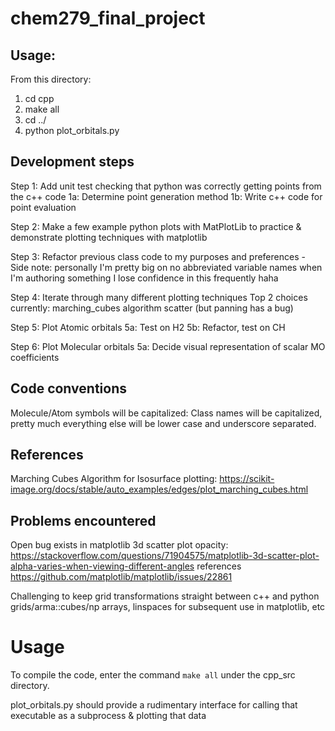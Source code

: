 # chem279_final_project

## Usage:

From this directory:
1) cd cpp
2) make all
3) cd ../
4) python plot_orbitals.py <path to your molecule input file here>

## Development steps

Step 1:
Add unit test checking that python was correctly getting points from the c++ code
    1a: Determine point generation method
    1b: Write c++ code for point evaluation

Step 2: 
Make a few example python plots with MatPlotLib to practice & demonstrate plotting techniques with matplotlib

Step 3:
Refactor previous class code to my purposes and preferences
    - Side note: personally I'm pretty big on no abbreviated variable names when I'm authoring something I lose confidence in this frequently haha

Step 4: 
Iterate through many different plotting techniques 
Top 2 choices currently: 
    marching_cubes algorithm
    scatter (but panning has a bug)

Step 5: 
Plot Atomic orbitals
    5a: Test on H2
    5b: Refactor, test on CH

Step 6: 
Plot Molecular orbitals
    5a: Decide visual representation of scalar MO coefficients

## Code conventions
Molecule/Atom symbols will be capitalized: Class names will be capitalized, pretty much everything else will be lower case and underscore separated.

## References

Marching Cubes Algorithm for Isosurface plotting:
https://scikit-image.org/docs/stable/auto_examples/edges/plot_marching_cubes.html

## Problems encountered

Open bug exists in matplotlib 3d scatter plot opacity:
https://stackoverflow.com/questions/71904575/matplotlib-3d-scatter-plot-alpha-varies-when-viewing-different-angles
references https://github.com/matplotlib/matplotlib/issues/22861

Challenging to keep grid transformations straight between c++ and python grids/arma::cubes/np arrays, linspaces for subsequent use in matplotlib, etc

# Usage
To compile the code, enter the command `make all` under the cpp_src directory.

plot_orbitals.py should provide a rudimentary interface for calling that executable as a subprocess & plotting that data


